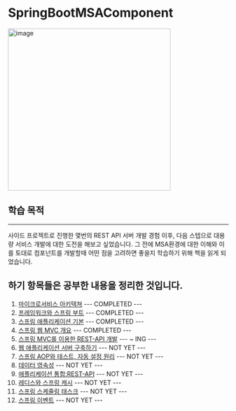 # SpringBootMSAComponent


<img width="371" alt="image" src="https://github.com/HJC96/SpringBootMSAComponent/assets/87226129/df4cb2c0-ec76-4b93-9046-de32ad262d73">

## 학습 목적
---
사이드 프로젝트로 진행한 몇번의 REST API 서버 개발 경험 이후, 다음 스텝으로 대용량 서비스 개발에 대한 도전을 해보고 싶었습니다. 그 전에 MSA환경에 대한 이해와 이를 토대로 컴포넌트를 개발할때 어떤 점을 고려하면 좋을지 학습하기 위해 책을 읽게 되었습니다. 

하기 항목들은 공부한 내용을 정리한 것입니다.
---
1. [마이크로서비스 아키텍쳐](https://github.com/HJC96/SpringBootMSAComponent/blob/main/List/1.%EB%A7%88%EC%9D%B4%ED%81%AC%EB%A1%9C%EC%84%9C%EB%B9%84%EC%8A%A4%20%EC%95%84%ED%82%A4%ED%85%8D%EC%B3%90.md) --- COMPLETED ---
2. [프레임워크와 스프링 부트](https://github.com/HJC96/SpringBootMSAComponent/blob/main/List/2.%20%ED%94%84%EB%A0%88%EC%9E%84%EC%9B%8C%ED%81%AC%EC%99%80%20%EC%8A%A4%ED%94%84%EB%A7%81%20%EB%B6%80%ED%8A%B8.md) --- COMPLETED ---
3. [스프링 애플리케이션 기본](https://github.com/HJC96/SpringBootMSAComponent/blob/main/List/3.%20%EC%8A%A4%ED%94%84%EB%A7%81%20%EC%95%A0%ED%94%8C%EB%A6%AC%EC%BC%80%EC%9D%B4%EC%85%98%20%EA%B8%B0%EB%B3%B8.md) --- COMPLETED ---
4. [스프링 웹 MVC 개요](https://github.com/HJC96/SpringBootMSAComponent/blob/main/List/4.%20%EC%8A%A4%ED%94%84%EB%A7%81%20%EC%9B%B9%20MVC%20%EA%B0%9C%EC%9A%94.md) --- COMPLETED ---
5. [스프링 MVC를 이용한 REST-API 개발](https://github.com/HJC96/SpringBootMSAComponent/blob/main/List/5.%20%EC%8A%A4%ED%94%84%EB%A7%81%20MVC%EB%A5%BC%20%EC%9D%B4%EC%9A%A9%ED%95%9C%20REST-API%20%EA%B0%9C%EB%B0%9C.md) --- ~ ING ---
6. [웹 애플리케이션 서버 구축하기]() --- NOT YET ---
7. [스프링 AOP와 테스트, 자동 설정 원리]() --- NOT YET ---
8. [데이터 영속성]() --- NOT YET ---
9. [애플리케이션 통합:REST-API]() --- NOT YET ---
10. [레디스와 스프링 캐시]() --- NOT YET ---
11. [스프링 스케줄링 태스크]() --- NOT YET ---
12. [스프링 이벤트]() --- NOT YET ---

